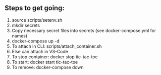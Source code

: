 ## Steps to get going:

1. source scripts/setenv.sh
2. mkdir secrets
3. Copy necessary secret files into secrets (see docker-compose.yml for names)
4. docker-compose up -d
5. To attach in CLI: scripts/attach_container.sh
6. Else can attach in VS-Code
7. To stop container: docker stop tic-tac-toe
8. To start: docker start tic-tac-toe
9. To remove: docker-compose down
